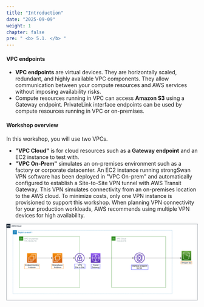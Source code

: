 ```yaml
---
title: "Introduction"
date: "2025-09-09"
weight: 1
chapter: false
pre: " <b> 5.1. </b> "
---
```


#### VPC endpoints

- **VPC endpoints** are virtual devices. They are horizontally scaled, redundant, and highly available VPC components. They allow communication between your compute resources and AWS services without imposing availability risks.
- Compute resources running in VPC can access **Amazon S3** using a Gateway endpoint. PrivateLink interface endpoints can be used by compute resources running in VPC or on-premises.

#### Workshop overview

In this workshop, you will use two VPCs.

- **"VPC Cloud"** is for cloud resources such as a **Gateway endpoint** and an EC2 instance to test with.
- **"VPC On-Prem"** simulates an on-premises environment such as a factory or corporate datacenter. An EC2 instance running strongSwan VPN software has been deployed in "VPC On-prem" and automatically configured to establish a Site-to-Site VPN tunnel with AWS Transit Gateway. This VPN simulates connectivity from an on-premises location to the AWS cloud. To minimize costs, only one VPN instance is provisioned to support this workshop. When planning VPN connectivity for your production workloads, AWS recommends using multiple VPN devices for high availability.

![overview](/images/5-Workshop/5.1-Workshop-overview/diagram1.png)
